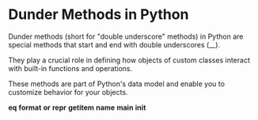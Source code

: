 # Dunder Methods in Python
Dunder methods (short for "double underscore" methods) in Python are special methods that start and end with double underscores (__). 

They play a crucial role in defining how objects of custom classes interact with built-in functions and operations. 

These methods are part of Python's data model and enable you to customize behavior for your objects.

__eq__
__format__
__or__
__repr__
__getitem__
__name__
__main__
__init__
